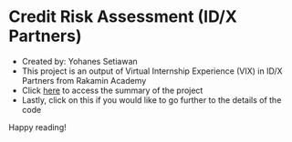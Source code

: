 # Credit Risk Assessment (ID/X Partners)
* Created by: Yohanes Setiawan
* This project is an output of Virtual Internship Experience (VIX) in ID/X Partners from Rakamin Academy
* Click [here](https://github.com/yohset95/BusinessIntelligence_Rakamin/blob/main/1.%20Yohanes_Business%20Understanding%20and%20KPI.pdf) to access the summary of the project
* Lastly, click on this if you would like to go further to the details of the code

Happy reading!